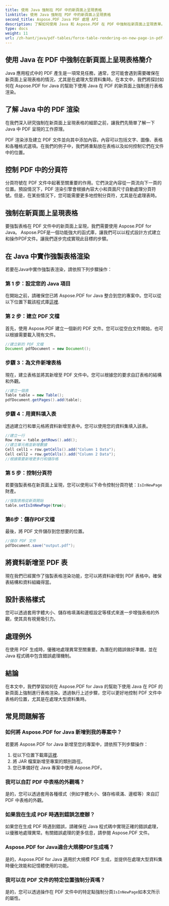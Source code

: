 ```yaml
---
title: 使用 Java 強制在 PDF 中的新頁面上呈現表格
linktitle: 使用 Java 強制在 PDF 中的新頁面上呈現表格
second_title: Aspose.PDF Java PDF 處理 API
description: 了解如何使用 Java 和 Aspose.PDF 在 PDF 中強制在新頁面上呈現表單。本逐步指南包括原始程式碼和精確 PDF 文件格式設定的專家提示。
type: docs
weight: 11
url: /zh-hant/java/pdf-tables/force-table-rendering-on-new-page-in-pdf-using-java/
---
```


## 使用 Java 在 PDF 中強制在新頁面上呈現表格簡介

Java 應用程式中的 PDF 產生是一項常見任務，通常，您可能會遇到需要確保在新頁面上呈現表格的情況，尤其是在處理大型資料集時。在本文中，我們將探討如何在 Aspose.PDF for Java 的幫助下使用 Java 在 PDF 的新頁面上強制進行表格渲染。

## 了解 Java 中的 PDF 渲染

在我們深入研究強制在新頁面上呈現表格的細節之前，讓我們先簡單了解一下 Java 中 PDF 呈現的工作原理。

PDF 渲染涉及建立 PDF 文件並向其中添加內容。內容可以包括文字、圖像、表格和各種格式選項。在我們的例子中，我們將重點放在表格以及如何控制它們在文件中的位置。

## 控制 PDF 中的分頁符

分頁符號在 PDF 文件中起著至關重要的作用。它們決定內容從一頁流向下一頁的位置。預設情況下，PDF 渲染引擎會根據內容大小和頁面尺寸自動處理分頁符號。但是，在某些情況下，您可能需要更多地控制分頁符，尤其是在處理表時。

## 強制在新頁面上呈現表格

要強製表格在 PDF 文件中的新頁面上呈現，我們需要使用 Aspose.PDF for Java。 Aspose.PDF是一個功能強大的函式庫，讓我們可以以程式設計方式建立和操作PDF文件。讓我們逐步完成實現此目標的步驟。

## 在 Java 中實作強製表格渲染

若要在Java中實作強製表渲染，請依照下列步驟操作：

### 第 1 步：設定您的 Java 項目

在開始之前，請確保您已將 Aspose.PDF for Java 整合到您的專案中。您可以從以下位置下載該程式庫[這裡](https://releases.aspose.com/pdf/java/).

### 第 2 步：建立 PDF 文檔

首先，使用 Aspose.PDF 建立一個新的 PDF 文件。您可以從空白文件開始，也可以根據需要載入現有文件。

```java
//建立新的 PDF 文檔
Document pdfDocument = new Document();
```

### 步驟 3：為文件新增表格

現在，建立表格並將其新增至 PDF 文件中。您可以根據您的要求自訂表格的結構和外觀。

```java
//建立一個表
Table table = new Table();
pdfDocument.getPages().add(table);
```

### 步驟 4：用資料填入表

透過建立行和單元格將資料新增至表中。您可以使用您的資料集填入該表。

```java
//建立一行
Row row = table.getRows().add();
//建立單元格並新增數據
Cell cell1 = row.getCells().add("Column 1 Data");
Cell cell2 = row.getCells().add("Column 2 Data");
//根據需要新增更多行和儲存格
```

### 第 5 步：控制分頁符

若要強製表格在新頁面上呈現，您可以使用以下命令控制分頁符號：`IsInNewPage`財產。

```java
//強製表格從新頁開始
table.setIsInNewPage(true);
```

### 第6步：儲存PDF文檔

最後，將 PDF 文件儲存到您想要的位置。

```java
//儲存 PDF 文件
pdfDocument.save("output.pdf");
```

## 將資料新增至 PDF 表

現在我們已經實作了強製表格渲染功能，您可以將資料新增到 PDF 表格中。確保表結構和資料組織得當。

## 設計表格樣式

您可以透過套用字體大小、儲存格填滿和邊框設定等樣式來進一步增強表格的外觀，使其具有視覺吸引力。

## 處理例外

在使用 PDF 生成時，優雅地處理異常至關重要。為潛在的錯誤做好準備，並在 Java 程式碼中包含錯誤處理機制。

## 結論

在本文中，我們學習如何在 Aspose.PDF for Java 的幫助下使用 Java 在 PDF 的新頁面上強制進行表格渲染。透過執行上述步驟，您可以更好地控制 PDF 文件中表格的位置，尤其是在處理大型資料集時。

## 常見問題解答

### 如何將 Aspose.PDF for Java 新增到我的專案中？

若要將 Aspose.PDF for Java 新增至您的專案中，請依照下列步驟操作：
1. 從以下位置下載庫[這裡](https://releases.aspose.com/pdf/java/).
2. 將 JAR 檔案新增至專案的類別路徑。
3. 您已準備好在 Java 專案中使用 Aspose.PDF。

### 我可以自訂 PDF 中表格的外觀嗎？

是的，您可以透過套用各種樣式（例如字體大小、儲存格填滿、邊框等）來自訂 PDF 中表格的外觀。

### 如果我在生成 PDF 時遇到錯誤怎麼辦？

如果您在生成 PDF 時遇到錯誤，請確保在 Java 程式碼中實現正確的錯誤處理，以優雅地處理異常。有關錯誤處理的更多信息，請參閱 Aspose.PDF 文件。

### Aspose.PDF for Java適合大規模PDF生成嗎？

是的，Aspose.PDF for Java 適用於大規模 PDF 生成，並提供在處理大型資料集時優化效能和記憶體使用的功能。

### 我可以在 PDF 文件的特定位置強制分頁嗎？

是的，您可以透過操作在 PDF 文件中的特定點強制分頁`IsInNewPage`如本文所示的屬性。